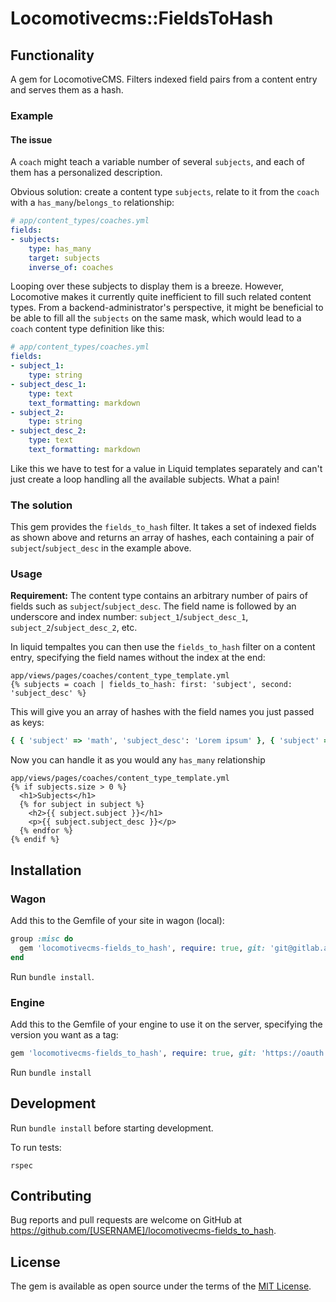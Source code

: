 # Locomotivecms::FieldsToHash

## Functionality

A gem for LocomotiveCMS. Filters indexed field pairs from a content entry and serves them as a hash.

### Example

#### The issue

A `coach` might teach a variable number of several `subjects`, and each of them has a personalized description.

Obvious solution: create a content type `subjects`, relate to it from the `coach` with a `has_many`/`belongs_to` relationship:

```yaml
# app/content_types/coaches.yml
fields:
- subjects:
    type: has_many
    target: subjects
    inverse_of: coaches
```

Looping over these subjects to display them is a breeze. However, Locomotive makes it currently quite inefficient to fill such related content types. From a backend-administrator's perspective, it might be beneficial to be able to fill all the `subjects` on the same mask, which would lead to a `coach` content type definition like this:


```yaml
# app/content_types/coaches.yml
fields:
- subject_1:
    type: string
- subject_desc_1:
    type: text
    text_formatting: markdown
- subject_2:
    type: string
- subject_desc_2:
    type: text
    text_formatting: markdown
```

Like this we have to test for a value in Liquid templates separately and can't just create a loop handling all the available subjects. What a pain!

### The solution

This gem provides the `fields_to_hash` filter. It takes a set of indexed fields as shown above and returns an array of hashes, each containing a pair of `subject`/`subject_desc` in the example above.

### Usage

**Requirement:** The content type contains an arbitrary number of pairs of fields such as `subject`/`subject_desc`. The field name is followed by an underscore and index number: `subject_1`/`subject_desc_1`, `subject_2`/`subject_desc_2`, etc.

In liquid tempaltes you can then use the `fields_to_hash` filter on a content entry, specifying the field names without the index at the end:

```liquid
app/views/pages/coaches/content_type_template.yml
{% subjects = coach | fields_to_hash: first: 'subject', second: 'subject_desc' %}
```

This will give you an array of hashes with the field names you just passed as keys:

```ruby
{ { 'subject' => 'math', 'subject_desc': 'Lorem ipsum' }, { 'subject' => 'german', 'subject_desc': 'More lorem ipsum' }}
```

Now you can handle it as you would any `has_many` relationship

```liquid
app/views/pages/coaches/content_type_template.yml
{% if subjects.size > 0 %}
  <h1>Subjects</h1>
  {% for subject in subject %}
    <h2>{{ subject.subject }}</h1>
    <p>{{ subject.subject_desc }}</p>
  {% endfor %}
{% endif %}
```

## Installation

### Wagon

Add this to the Gemfile of your site in wagon (local):

```ruby
group :misc do
  gem 'locomotivecms-fields_to_hash', require: true, git: 'git@gitlab.apoveda.org:apoveda-web-engineering/loco-content-field-hash.git'
end
```

Run `bundle install`.

### Engine

Add this to the Gemfile of your engine to use it on the server, specifying the version you want as a tag:

```ruby
gem 'locomotivecms-fields_to_hash', require: true, git: 'https://oauth:<gitlab deploy user API token>@gitlab.apoveda.org/apoveda-web-engineering/loco-content-field-hash.git', tag: 'v0.1.0'
```

Run `bundle install`

## Development


Run `bundle install` before starting development.

To run tests:

```
rspec
```

## Contributing

Bug reports and pull requests are welcome on GitHub at https://github.com/[USERNAME]/locomotivecms-fields_to_hash.

## License

The gem is available as open source under the terms of the [MIT License](https://opensource.org/licenses/MIT).
